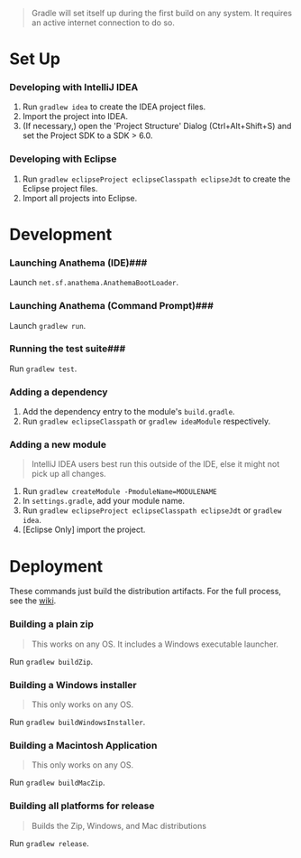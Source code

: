 > Gradle will set itself up during the first build on any system. It requires an active internet connection to do so.

Set Up
======
### Developing with IntelliJ IDEA ###
1. Run ``gradlew idea`` to create the IDEA project files.
2. Import the project into IDEA.
3. (If necessary,) open the 'Project Structure' Dialog (Ctrl+Alt+Shift+S) and set the Project SDK to a SDK > 6.0.

### Developing with Eclipse ###
1. Run ``gradlew eclipseProject eclipseClasspath eclipseJdt`` to create the Eclipse project files.
2. Import all projects into Eclipse.

Development
===========
### Launching Anathema (IDE)###
Launch ``net.sf.anathema.AnathemaBootLoader``.

### Launching Anathema (Command Prompt)###
Launch `gradlew run`.

### Running the test suite###
Run ``gradlew test``.

### Adding a dependency ###
1. Add the dependency entry to the module's ``build.gradle``.
2. Run ``gradlew eclipseClasspath`` or ``gradlew ideaModule`` respectively.

### Adding a new module ###
> IntelliJ IDEA users best run this outside of the IDE, else it might not pick up all changes.

1. Run ``gradlew createModule -PmoduleName=MODULENAME``
2. In ``settings.gradle``, add your module name.
4. Run ``gradlew eclipseProject eclipseClasspath eclipseJdt`` or ``gradlew idea``.
5. [Eclipse Only] import the project.

Deployment
==========
These commands just build the distribution artifacts. For the full process, see the [wiki](https://github.com/anathema/anathema/wiki/How-to-release-a-new-version).
### Building a plain zip ###
> This works on any OS.  It includes a Windows executable launcher.

Run ``gradlew buildZip``.

### Building a Windows installer ###
> This only works on any OS.

Run ``gradlew buildWindowsInstaller``.

### Building a Macintosh Application ###
> This only works on any OS.

Run ``gradlew buildMacZip``.

### Building all platforms for release
> Builds the Zip, Windows, and Mac distributions

Run ``gradlew release``.
